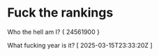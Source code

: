 # Fuck the rankings

Who the hell am I?
{ 24561900 }

What fucking year is it?
[ 2025-03-15T23:33:20Z ]
